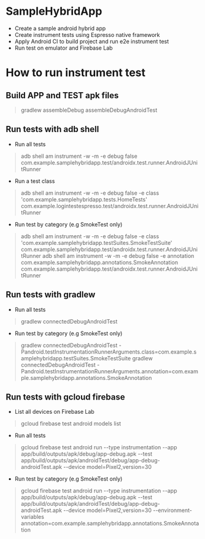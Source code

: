 # SampleHybridApp
 - Create a sample android hybrid app
 - Create instrument tests using Espresso native framework
 - Apply Android CI to build project and run e2e instrument test
 - Run test on emulator and Firebase Lab

# How to run instrument test

## Build APP and TEST apk files

> gradlew assembleDebug assembleDebugAndroidTest

## Run tests with adb shell

- Run all tests

> adb shell am instrument -w -m -e debug false com.example.samplehybridapp.test/androidx.test.runner.AndroidJUnitRunner
 
- Run a test class

> adb shell am instrument -w -m -e debug false -e class 'com.example.samplehybridapp.tests.HomeTests' com.example.logintestespresso.test/androidx.test.runner.AndroidJUnitRunner

- Run test by category (e.g SmokeTest only)

> adb shell am instrument -w -m -e debug false -e class 'com.example.samplehybridapp.testSuites.SmokeTestSuite' com.example.samplehybridapp.test/androidx.test.runner.AndroidJUnitRunner
> adb shell am instrument -w -m -e debug false -e annotation com.example.samplehybridapp.annotations.SmokeAnnotation com.example.samplehybridapp.test/androidx.test.runner.AndroidJUnitRunner

## Run tests with gradlew

- Run all tests

> gradlew connectedDebugAndroidTest

- Run test by category (e.g SmokeTest only)

> gradlew connectedDebugAndroidTest -Pandroid.testInstrumentationRunnerArguments.class=com.example.samplehybridapp.testSuites.SmokeTestSuite
> gradlew connectedDebugAndroidTest -Pandroid.testInstrumentationRunnerArguments.annotation=com.example.samplehybridapp.annotations.SmokeAnnotation

## Run tests with gcloud firebase

- List all devices on Firebase Lab

> gcloud firebase test android models list

- Run all tests

> gcloud firebase test android run --type instrumentation --app app/build/outputs/apk/debug/app-debug.apk --test app/build/outputs/apk/androidTest/debug/app-debug-androidTest.apk --device model=Pixel2,version=30

- Run test by category (e.g SmokeTest only)

> gcloud firebase test android run --type instrumentation --app app/build/outputs/apk/debug/app-debug.apk --test app/build/outputs/apk/androidTest/debug/app-debug-androidTest.apk --device model=Pixel2,version=30 --environment-variables annotation=com.example.samplehybridapp.annotations.SmokeAnnotation
